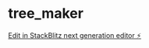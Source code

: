 # tree_maker

[Edit in StackBlitz next generation editor ⚡️](https://stackblitz.com/~/github.com/johnmanitaras/tree_maker)